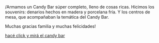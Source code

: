 /Armamos un Candy Bar súper completo, lleno de cosas ricas.
Hicimos los souvenirs: denarios hechos en madera y porcelana fría.
Y los centros de mesa, que acompañaban la temática del Candy Bar.

Muchas gracias familia y muchas felicidades!

[hacé click y mirá el candy bar](/eventos/bautismos/candybar/angelical/)

